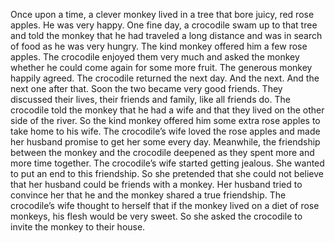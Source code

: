 Once upon a time, a clever monkey lived in a tree that bore juicy, red rose apples.
 He was very happy.
One fine day, a crocodile swam up to that tree and told the monkey that he had traveled a long distance and was in search of food as he was very hungry.
The kind monkey offered him a few rose apples. The crocodile enjoyed them very much and asked the monkey whether he could come again for some more fruit.
The generous monkey happily agreed.
The crocodile returned the next day. And the next. And the next one after that. Soon the two became very good friends. They discussed their lives, their friends and family, like all friends do. The crocodile told the monkey that he had a wife and that they lived on the other side of the river. So the kind monkey offered him some extra rose apples to take home to his wife. The crocodile’s wife loved the rose apples and made her husband promise to get her some every day.
Meanwhile, the friendship between the monkey and the crocodile deepened as they spent more and more time together. The crocodile’s wife started getting jealous. She wanted to put an end to this friendship. So she pretended that she could not believe that her husband could be friends with a monkey. Her husband tried to convince her that he and the monkey shared a true friendship. The crocodile’s wife thought to herself that if the monkey lived on a diet of rose monkeys, his flesh would be very sweet. So she asked the crocodile to invite the monkey to their house.
